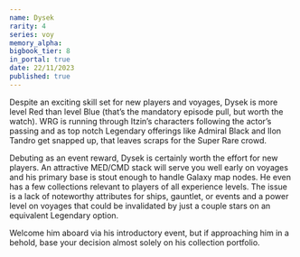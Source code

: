 ```yaml
---
name: Dysek
rarity: 4
series: voy
memory_alpha:
bigbook_tier: 8
in_portal: true
date: 22/11/2023
published: true
---
```


Despite an exciting skill set for new players and voyages, Dysek is more level Red than level Blue (that’s the mandatory episode pull, but worth the watch). WRG is running through Itzin’s characters following the actor’s passing and as top notch Legendary offerings like Admiral Black and Ilon Tandro get snapped up, that leaves scraps for the Super Rare crowd.

Debuting as an event reward, Dysek is certainly worth the effort for new players. An attractive MED/CMD stack will serve you well early on voyages and his primary base is stout enough to handle Galaxy map nodes. He even has a few collections relevant to players of all experience levels. The issue is a lack of noteworthy attributes for ships, gauntlet, or events and a power level on voyages that could be invalidated by just a couple stars on an equivalent Legendary option.

Welcome him aboard via his introductory event, but if approaching him in a behold, base your decision almost solely on his collection portfolio.
